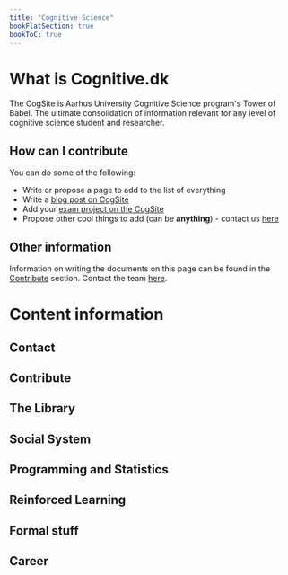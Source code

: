```yaml
---
title: "Cognitive Science"
bookFlatSection: true
bookToC: true
---
```


<!-- ![Cognitive science cover image](../cover.jpg)-->

# What is Cognitive.dk

The CogSite is Aarhus University Cognitive Science program's Tower of Babel. The ultimate consolidation of information relevant for any level of cognitive science student and researcher.

## How can I contribute

You can do some of the following:

- Write or propose a page to add to the list of everything
- Write a [blog post on CogSite](docs/contribute/writing-on-the-cogsite.md)
- Add your [exam project on the CogSite](docs/contribute)
- Propose other cool things to add (can be **anything**) - contact us [here](docs/contact)

## Other information

Information on writing the documents on this page can be found in the [Contribute](docs/contribute) section.
Contact the team [here](docs/contact).

# Content information

## Contact

## Contribute

## The Library

## Social System

## Programming and Statistics

## Reinforced Learning

## Formal stuff

## Career

